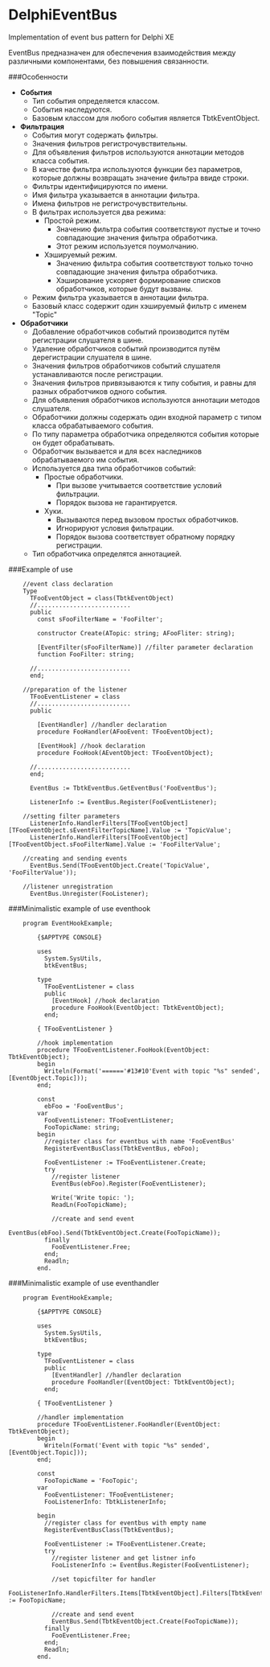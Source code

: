 ﻿DelphiEventBus
==============

Implementation of event bus pattern for Delphi XE

EventBus предназначен для обеспечения взаимодействия между различными компонентами, без повышения связанности.

###Особенности

 - **События**
   - Тип события определяется классом.
   - События наследуются.
   - Базовым классом для любого события является TbtkEventObject.
 - **Фильтрация**
   - События могут содержать фильтры.
   - Значения фильтров регистрочувствительны.
   - Для объявления фильтров используются аннотации методов класса события.
   - В качестве фильтра используются функции без параметров, которые должны возвращать значение фильтра ввиде строки.
   - Фильтры идентифицируются по имени.
   - Имя фильтра указывается в аннотации фильтра.
   - Имена фильтров не регистрочувствительны.
   - В фильтрах используется два режима:
     - Простой режим.
       - Значению фильтра события соответствуют пустые и точно совпадающие значения фильтра обработчика.
       - Этот режим используется поумолчанию.
     - Хэшируемый режим.
       - Значению фильтра события соответствуют только точно совпадающие значения фильтра обработчика.
       - Хэширование ускоряет формирование списков обработчиков, которые будут вызваны.
   - Режим фильтра указывается в аннотации фильтра.
   - Базовый класс содержит один хэшируемый фильтр с именем "Topic"
 - **Обработчики**
   - Добавление обработчиков событий производится путём регистрации слушателя в шине.
   - Удаление обработчиков событий производится путём дерегистрации слушателя в шине.
   - Значения фильтров обработчиков событий слушателя устанавливаются после регистрации.
   - Значения фильтров привязываются к типу события, и равны для разных обработчиков одного события.
   - Для объявления обработчиков используются аннотации методов слушателя.
   - Обработчики должны содержать один входной параметр с типом класса обрабатываемого события.
   - По типу параметра обработчика определяются события которые он будет обрабатывать.
   - Обработчик вызывается и для всех наследников обрабатываемого им события.
   - Используется два типа обработчиков событий:
     - Простые обработчики.
       - При вызове учитывается соответствие условий фильтрации. 
       - Порядок вызова не гарантируется.
     - Хуки.
       - Вызываются перед вызовом простых обработчиков.
       - Игнорируют условия фильтрации.
       - Порядок вызова соответствует обратному порядку регистрации.
   - Тип обработчика определятся аннотацией.

###Example of use
```delphi
	//event class declaration
	Type
	  TFooEventObject = class(TbtkEventObject)
	  //..........................
	  public
	    const sFooFilterName = 'FooFilter';

	    constructor Create(ATopic: string; AFooFliter: string);

	    [EventFilter(sFooFilterName)] //filter parameter declaration
	    function FooFilter: string;

	  //..........................
	  end;

	//preparation of the listener
	  TFooEventListener = class
	  //..........................
	  public

	    [EventHandler] //handler declaration
	    procedure FooHandler(AFooEvent: TFooEventObject);

	    [EventHook] //hook declaration
	    procedure FooHook(AEventObject: TFooEventObject);

	  //..........................
	  end;

	  EventBus := TbtkEventBus.GetEventBus('FooEventBus');
	  
	  ListenerInfo := EventBus.Register(FooEventListener);

	//setting filter parameters
	  ListenerInfo.HandlerFilters[TFooEventObject][TFooEventObject.sEventFilterTopicName].Value := 'TopicValue';
	  ListenerInfo.HandlerFilters[TFooEventObject][TFooEventObject.sFooFilterName].Value := 'FooFilterValue';

	//creating and sending events
	  EventBus.Send(TFooEventObject.Create('TopicValue', 'FooFilterValue'));

	//listener unregistration
	  EventBus.Unregister(FooListener);
```
###Minimalistic example of use eventhook
```delphi
	program EventHookExample;

        {$APPTYPE CONSOLE}

        uses
          System.SysUtils,
          btkEventBus;

        type
          TFooEventListener = class
          public
            [EventHook] //hook declaration
            procedure FooHook(EventObject: TbtkEventObject);
          end;

        { TFooEventListener }

        //hook implementation
        procedure TFooEventListener.FooHook(EventObject: TbtkEventObject);
        begin
          Writeln(Format('======'#13#10'Event with topic "%s" sended', [EventObject.Topic]));
        end;

        const
          ebFoo = 'FooEventBus';
        var
          FooEventListener: TFooEventListener;
          FooTopicName: string;
        begin
          //register class for eventbus with name 'FooEventBus'
          RegisterEventBusClass(TbtkEventBus, ebFoo);

          FooEventListener := TFooEventListener.Create;
          try
            //register listener
            EventBus(ebFoo).Register(FooEventListener);

            Write('Write topic: ');
            ReadLn(FooTopicName);

            //create and send event
            EventBus(ebFoo).Send(TbtkEventObject.Create(FooTopicName));
          finally
            FooEventListener.Free;
          end;
          Readln;
        end.
```
###Minimalistic example of use eventhandler
```delphi
	program EventHookExample;

        {$APPTYPE CONSOLE}

        uses
          System.SysUtils,
          btkEventBus;

        type
          TFooEventListener = class
          public
            [EventHandler] //handler declaration
            procedure FooHandler(EventObject: TbtkEventObject);
          end;

        { TFooEventListener }

        //handler implementation
        procedure TFooEventListener.FooHandler(EventObject: TbtkEventObject);
        begin
          Writeln(Format('Event with topic "%s" sended', [EventObject.Topic]));
        end;

        const
          FooTopicName = 'FooTopic';
        var
          FooEventListener: TFooEventListener;
          FooListenerInfo: TbtkListenerInfo;

        begin
          //register class for eventbus with empty name
          RegisterEventBusClass(TbtkEventBus);

          FooEventListener := TFooEventListener.Create;
          try
            //register listener and get listner info
            FooListenerInfo := EventBus.Register(FooEventListener);

            //set topicfilter for handler
            FooListenerInfo.HandlerFilters.Items[TbtkEventObject].Filters[TbtkEventObject.sEventFilterTopicName].Value := FooTopicName;

            //create and send event
            EventBus.Send(TbtkEventObject.Create(FooTopicName));
          finally
            FooEventListener.Free;
          end;
          Readln;
        end.
```
